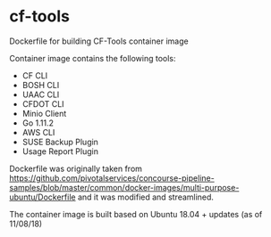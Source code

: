 # cf-tools
Dockerfile for building CF-Tools container image

Container image contains the following tools:

- CF CLI
- BOSH CLI
- UAAC CLI
- CFDOT CLI
- Minio Client
- Go 1.11.2
- AWS CLI
- SUSE Backup Plugin
- Usage Report Plugin

Dockerfile was originally taken from https://github.com/pivotalservices/concourse-pipeline-samples/blob/master/common/docker-images/multi-purpose-ubuntu/Dockerfile and it was modified and streamlined.

The container image is built based on Ubuntu 18.04 + updates (as of 11/08/18)
